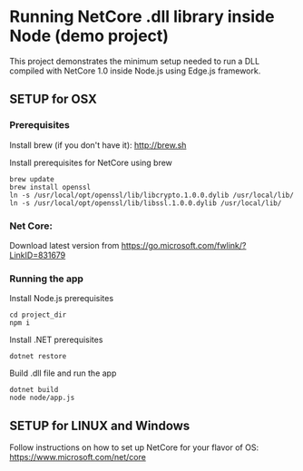 # Running NetCore .dll library inside Node (demo project)

This project demonstrates the minimum setup needed to run a DLL compiled with NetCore 1.0 inside Node.js using Edge.js framework.

## SETUP for OSX

### Prerequisites

Install brew (if you don't have it):
http://brew.sh

Install prerequisites for NetCore using brew
```
brew update
brew install openssl
ln -s /usr/local/opt/openssl/lib/libcrypto.1.0.0.dylib /usr/local/lib/
ln -s /usr/local/opt/openssl/lib/libssl.1.0.0.dylib /usr/local/lib/
```

### Net Core:

Download latest version from 
https://go.microsoft.com/fwlink/?LinkID=831679

### Running the app

Install Node.js prerequisites
```
cd project_dir
npm i
```

Install .NET prerequisites
```
dotnet restore
```

Build .dll file and run the app
```
dotnet build
node node/app.js
```

## SETUP for LINUX and Windows

Follow instructions on how to set up NetCore for your flavor of OS:
https://www.microsoft.com/net/core
